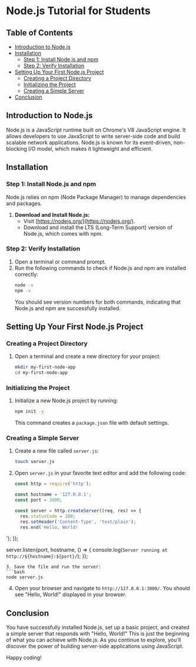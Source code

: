
# Node.js Tutorial for Students

## Table of Contents
- [Introduction to Node.js](#introduction-to-nodejs)
- [Installation](#installation)
  - [Step 1: Install Node.js and npm](#step-1-install-nodejs-and-npm)
  - [Step 2: Verify Installation](#step-2-verify-installation)
- [Setting Up Your First Node.js Project](#setting-up-your-first-nodejs-project)
  - [Creating a Project Directory](#creating-a-project-directory)
  - [Initializing the Project](#initializing-the-project)
  - [Creating a Simple Server](#creating-a-simple-server)
- [Conclusion](#conclusion)

## Introduction to Node.js
Node.js is a JavaScript runtime built on Chrome's V8 JavaScript engine. It allows developers to use JavaScript to write server-side code and build scalable network applications. Node.js is known for its event-driven, non-blocking I/O model, which makes it lightweight and efficient.

## Installation

### Step 1: Install Node.js and npm
Node.js relies on npm (Node Package Manager) to manage dependencies and packages.

1. **Download and Install Node.js:**
   - Visit [https://nodejs.org/](https://nodejs.org/).
   - Download and install the LTS (Long-Term Support) version of Node.js, which comes with npm.

### Step 2: Verify Installation
1. Open a terminal or command prompt.
2. Run the following commands to check if Node.js and npm are installed correctly:
   ```bash
   node -v
   npm -v
   ```
   You should see version numbers for both commands, indicating that Node.js and npm are successfully installed.

## Setting Up Your First Node.js Project

### Creating a Project Directory
1. Open a terminal and create a new directory for your project:
   ```bash
   mkdir my-first-node-app
   cd my-first-node-app
   ```

### Initializing the Project
1. Initialize a new Node.js project by running:
   ```bash
   npm init -y
   ```
   This command creates a `package.json` file with default settings.

### Creating a Simple Server
1. Create a new file called `server.js`:
   ```bash
   touch server.js
   ```
2. Open `server.js` in your favorite text editor and add the following code:
   ```javascript
   const http = require('http');

   const hostname = '127.0.0.1';
   const port = 3000;

   const server = http.createServer((req, res) => {
     res.statusCode = 200;
     res.setHeader('Content-Type', 'text/plain');
     res.end('Hello, World!
');
   });

   server.listen(port, hostname, () => {
     console.log(`Server running at http://${hostname}:${port}/`);
   });
   ```
3. Save the file and run the server:
   ```bash
   node server.js
   ```
4. Open your browser and navigate to `http://127.0.0.1:3000/`. You should see "Hello, World!" displayed in your browser.

## Conclusion
You have successfully installed Node.js, set up a basic project, and created a simple server that responds with "Hello, World!" This is just the beginning of what you can achieve with Node.js. As you continue to explore, you'll discover the power of building server-side applications using JavaScript.

Happy coding!
